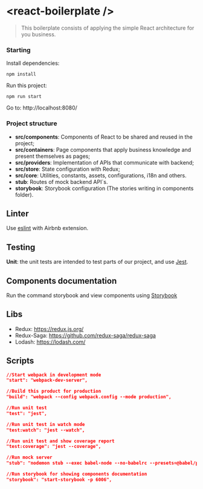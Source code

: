 # <react-boilerplate \/>
> This boilerplate consists of applying the simple React architecture for you business.

  
### Starting

Install dependencies:

```shel
npm install
```

Run this project:

```shel
npm run start
```
Go to: http://localhost:8080/
  

### Project structure

- **src/components**: Components of React to be shared and reused in the project;
- **src/containers**: Page components that apply business knowledge and present themselves as pages;
- **src/providers**: Implementation of APIs that communicate with backend;
- **src/store**: State configuration with Redux;
- **src/core**: Utilities, constants, assets, configurations, i18n and others.
- **stub**: Routes of mock backend API`s.
- **storybook**: Storybook configuration (The stories writing in components folder).


## Linter

Use [eslint](https://eslint.org/) with Airbnb extension.

  

## Testing

**Unit**: the unit tests are intended to test parts of our project, and use [Jest](https://jestjs.io/).

  

## Components documentation

Run the command storybook and view components using [Storybook](https://github.com/storybooks/storybook/)

  

## Libs

- Redux: https://redux.js.org/
- Redux-Saga: https://github.com/redux-saga/redux-saga
- Lodash: https://lodash.com/

  
## Scripts

```json
//Start webpack in development mode
"start": "webpack-dev-server",

//Build this product for production
"build": "webpack --config webpack.config --mode production",

//Run unit test
"test": "jest",

//Run unit test in watch mode
"test:watch": "jest --watch",

//Run unit test and show coverage report
"test:coverage": "jest --coverage",

//Run mock server
"stub": "nodemon stub --exec babel-node --no-babelrc --presets=@babel/preset-env",

//Run storybook for showing components documentation
"storybook": "start-storybook -p 6006",
```
